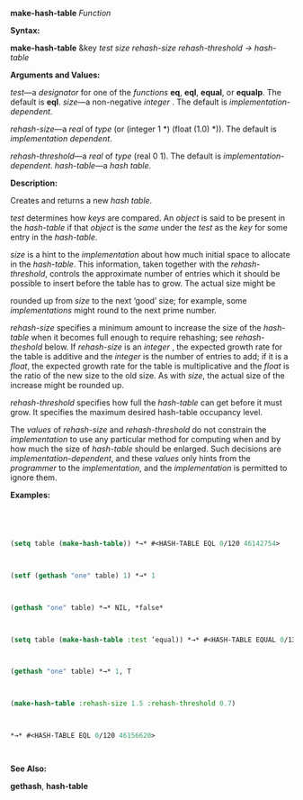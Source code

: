 **make-hash-table** *Function* 



**Syntax:** 



**make-hash-table** &amp;key *test size rehash-size rehash-threshold → hash-table* 



**Arguments and Values:** 



*test*—a *designator* for one of the *functions* **eq**, **eql**, **equal**, or **equalp**. The default is **eql**. *size*—a non-negative *integer* . The default is *implementation-dependent*. 



*rehash-size*—a *real* of *type* (or (integer 1 \*) (float (1.0) \*)). The default is *implementation dependent*. 



*rehash-threshold*—a *real* of *type* (real 0 1). The default is *implementation-dependent*. *hash-table*—a *hash table*. 



**Description:** 



Creates and returns a new *hash table*. 



*test* determines how *keys* are compared. An *object* is said to be present in the *hash-table* if that *object* is the *same* under the *test* as the *key* for some entry in the *hash-table*. 



*size* is a hint to the *implementation* about how much initial space to allocate in the *hash-table*. This information, taken together with the *rehash-threshold*, controls the approximate number of entries which it should be possible to insert before the table has to grow. The actual size might be 







 



 



rounded up from *size* to the next ‘good’ size; for example, some *implementations* might round to the next prime number. 



*rehash-size* specifies a minimum amount to increase the size of the *hash-table* when it becomes full enough to require rehashing; see *rehash-theshold* below. If *rehash-size* is an *integer* , the expected growth rate for the table is additive and the *integer* is the number of entries to add; if it is a *float*, the expected growth rate for the table is multiplicative and the *float* is the ratio of the new size to the old size. As with *size*, the actual size of the increase might be rounded up. 



*rehash-threshold* specifies how full the *hash-table* can get before it must grow. It specifies the maximum desired hash-table occupancy level. 



The *values* of *rehash-size* and *rehash-threshold* do not constrain the *implementation* to use any particular method for computing when and by how much the size of *hash-table* should be enlarged. Such decisions are *implementation-dependent*, and these *values* only hints from the *programmer* to the *implementation*, and the *implementation* is permitted to ignore them. 



**Examples:**
```lisp
 



(setq table (make-hash-table)) *→* #<HASH-TABLE EQL 0/120 46142754> 



(setf (gethash "one" table) 1) *→* 1 



(gethash "one" table) *→* NIL, *false* 



(setq table (make-hash-table :test ’equal)) *→* #<HASH-TABLE EQUAL 0/139 46145547> (setf (gethash "one" table) 1) *→* 1 



(gethash "one" table) *→* 1, T 



(make-hash-table :rehash-size 1.5 :rehash-threshold 0.7) 



*→* #<HASH-TABLE EQL 0/120 46156620> 




```
**See Also:** 



**gethash**, **hash-table** 



